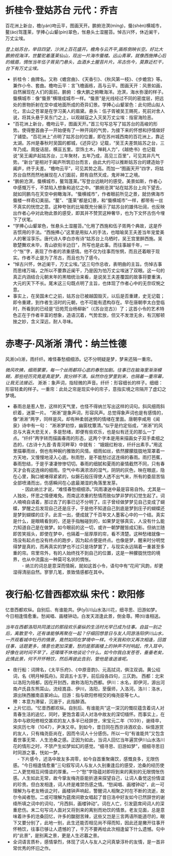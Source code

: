 # 折桂令·登姑苏台 元代：乔吉
百花洲上新台，檐(yán)吻云平，图画天开。鹏俯沧溟(míng)，蜃(shèn)横城市，鳌(áo)驾蓬莱，学捧心山颦(pín)翠色，怅悬头土湿腥苔。悼古兴怀，休近阑干，万丈尘埃。 

*登上姑苏台，举目四望，沙洲上百花盛开。檐角与云齐平,画栋倒映长空。好比大鹏俯视海洋，世鳌驼着蓬莱仙山，现出一片海市蜃楼。远山青翠，就像西施捧心后的蛾眉，惆怅当年伍子胥吴门悬头，血酒乡土腥苔片片。吊古伤今，莫靠近栏干，台下有万丈尘埃。*
  - 折桂令：曲牌名。又称《蟾宫曲》、《天香引》、《秋风第一枝》、《步蟾宫》等。兼作小令、套曲。檐吻云平：言飞檐画栋，高与云平。图画天开：风景如画，自然展现在人们的面前。鹏俯 ：像大鹏之俯瞰海洋。沧溟，海水弥漫的样子。蜃横城市：像“蜃景”横理成城市一样。“蜃景”是光线经过不同的密度层，把远处的景物折射在空中或地面所成的奇异幻景。学捧心山颦翠色：此句把山拟人化，言山之苍翠是在学习美人的眉黛。悬头：伍子胥被吴王赐死，死前对舍人说，将其头悬于吴东门之上，以观越寇之入灭吴万丈尘埃：指宦海险恶。  
  - “百花洲上新台，檐吻云平，图画天开。”首三句写总写了姑苏台的高峻的形势。使得整首曲子一开始便有了一种开阔的气势，为接下来的怀想和抒情做好了铺垫。“百花洲上”点明了姑苏台的位置，即在苏州城西南的百花洲上，靠近太湖。苏州是春秋时吴国的都城，《述异记》记载，“吴王夫差筑姑苏之台，三年乃成。周旋诘屈，横亘五里。崇饰土木，殚耗人力”，《越绝书》也记载说“吴王阖庐起姑苏台，三年聚材，五年乃成，高见三百里”，可见其非凡气势。“新台”是相对于阖庐所筑旧台而言，由此大约可以推断姑苏台的建造始于阖庐，终于夫差。“檐吻云平”，可见其势之高。而加一“图画天开”四字，将姑苏台自然而然地展现在人们面前，颇有自然天成，鬼斧神工之境。  
  - “鹏俯沧溟，蜃横城市，鳌驾蓬莱。”写登台远眺时的感受。美景如斯，作者心中感慨万千，不禁陷入想象和追忆之中。“鹏俯沧溟”站在姑苏台上向下望去，就如同鹏鸟在天空中俯瞰海洋。“蜃横城市”，作者眼前所见之景，就仿佛海市蜃楼一样奇幻美丽。“鳌”、“蓬莱”都是幻景，和“蜃横城市”一样，都带有一丝不真实的恍惚之意。这种夸张的比喻既充分展示了姑苏台的雄伟壮阔，也反映出作者心中对此物此景的感受，即其并不赞赏这种奢华，也为下文怀古伤今埋下了伏笔。  
  - “学捧心山颦翠色，怅悬头土湿腥苔。”化用了西施和伍子胥两个典故，这是乔吉惯用的手法。“西施捧心”这里是用拟人的手法，也暗喻吴王夫差当年宠爱美人的奢淫享乐。唐代诗人李白亦有诗“姑苏台上乌栖时，吴王宫里醉西施。吴歌楚舞欢未毕，青山欲衔半边日”，所写也是此事。而往事越千年，一个“怅”字，表现了作者的浓重感情。他不仅为往事而怅惘，而且还着眼于现实。作者不止是为了吊古，而且也为了感今。
  - “悼古兴怀，休近阑干，万丈尘埃。”这三句作总收，表明曲的主旨。伤悼古事而思绪万端，之所以不要靠近阑干，乃是因为怕万丈尘埃迷了双眼。这一句的真正内涵结合元朝末年的黑暗统治来看，是说吴王夫差覆国的故事将要重演，大元的天下不长。尾末这三句既点明了主旨，也体现了作者心中的无奈叹惋之意。  
  - 事实上，在吴国未亡之前，姑苏台已被越国毁灭，以后是否重建，史无记载；即令重建，到作者生活时的元朝，也不可能有遗构存在。早在唐朝李太白登临时，所看到的已经是“旧苑荒台杨柳新”（《苏台览古》）了；这首小令的艺术特色正在于作者丰富的想象，造语沉着，气势宏放，但又不发泄无余，有沉郁顿挫之妙，含义深远，耐人寻味。

# 赤枣子·风淅淅 清代：纳兰性德
风淅(xī)淅，雨纤纤。难怪春愁细细添。记不分明疑是梦，梦来还隔一重帘。 

*微风吹拂，细雨蒙蒙，每一个丝雨都将心底的春愁加剧。往事已在脑海里渐渐模糊，那些经历究竟是真是梦，我分辨不清。纵然你在梦里到来，也隔着一重帘幕，让我无法接近。*
淅淅：象声词，指轻微的声音。纤纤：形容细长的样子。细细：形容轻柔的样子。一重帘：此处之帘是现实中的帘子，意指实境之帘隔开了虚幻之梦境。  
  - 春雨总是惹人愁，这样的天气里，也怪不得纳兰写出这样的词句。斜风细雨斜织着，迷蒙一片。 “淅淅”是象声词，形容风声。总觉得象声词也是有感情的，像“淅淅”两字，同样是风，却有种柔弱迷惘的情绪在里面。唐朝李咸用《闻泉》诗中有一句： “淅淅梦初惊，幽窗枕簟清。”似乎是约定俗成，“淅淅”的风总与大喜大悲无关，多是愁绪，即便有些欢乐，也是似有还无的那么一丁点。“纤纤”两字转而描画春雨的形态，这两个字本是用来描画女子双手柔细之态的，《古诗十九首·青青河畔草》中就有： “娥娥红粉妆，纤纤出素手。”用这里描摹雨丝，倒也有种婉约雅致的风情。细雨如丝，依然朦朦胧胧地笼罩着一方天地，又慢慢地浸入心底。秋雨愁，是不能愁过这连绵的春雨。雨打芭蕉，春雨愁结，于是乎凄凄惨惨切切。春雨的细腻和夏雨的豪情截然不同，只有春天才会有这连绵的细雨。空气中布满浓浓的湿气，阴阴的灰色，映在眼底，隐在心里，胸口被堵得紧紧的，似磐石般压得使人透不出气来，所有的委屈苦恼全部喷涌而出，伤感瞬间在心底最潮湿的角落里发芽。  
　　- 因此纳兰才说，“难怪春愁细细添。”风雨凄迷中最是容易自怜。尤其是一人独处，怀思之情便难免。而南这浓重的愁情而致似梦非梦的幻觉生起了。词人喃喃自语着，那过去了的事已记不分明了。庄子曾经做梦梦见自己变成了蝴蝶，梦醒之后发现自己还是庄子，于是他不知道自己到底是梦到庄子的蝴蝶还是梦到蝴蝶的庄子。此言一出，便成就了千百年文人墨客心中的一个结。真实是什么，是眼睛看到的，还是手指触碰到的，如果梦足够真实，人没有什么能力知道自己是在做梦。如今眼前的这一切，或许一朝梦醒皆成幻影。但纳兰随即苦笑摇头，即使在梦中，也隔着一层厚厚的帘，看不清楚。这种愁绪就像一场没有起点也没有终点的跑步，因为起点便是终点。也像是梦，醒来时分明觉得梦是真的，而再真实的梦也不过只是场梦罢了，与现实永远隔着一重甚至多重的帘。帘里帘外，有的人始终找不到自己的位置，这是一种朦胧恍惚的境界，也从中流露出一种莫可名状的惆怅。    
　　- 纳兰的词总是意深而情婉，就如这首小令，语句中有“花间”风韵，却更湿得清丽自然。寥寥几笔，景致情感都在其中。
  
# 夜行船·忆昔西都欢纵 宋代：欧阳修
忆昔西都欢纵。自别后、有谁能共。伊(yī)川山水洛川花，细寻思、旧游如梦。  
今日相逢情愈重。愁闻唱、画楼钟动。白发天涯逢此景，倒金尊。殢(tì)谁相送。  

*当年在西都洛阳共同渡过的那段欢乐豪纵的生活时光早已成为往事。自兹一别之后，离散至今，还有谁能够再聚在一起？仔细回想昔日与友人同游洛阳伊川山水，一齐观看城中牡丹的情景，竟然如同在梦境中一样。今天我和你又再次相逢，回首往事，话题更多，情意也更加深重，愁的是那画楼上的钟声不时响起，传入耳中，好像在说时间不早了，还喋喋不休地谈论个什么。如今你我白发苍苍，垂垂老矣，此情此景，何不开怀畅饮，然后再彼此告别，管他是谁送谁呢。*  
  - 夜行船：词牌名，《太平乐府》、《中原音韵》、元高拭词，俱注双调。黄公绍词，名《明月棹孤舟》。双调五十五字，前后段各四句，三仄韵。 西都：北宋以洛阳为陪都，因在开封西，故称洛阳为西都。伊川：水名，即伊河，源出河南卢氏县东熊耳山，流经嵩县、伊川，洛阳，至偃师，入洛河。洛川：洛水，源出陕西雒南县冢岭山。旧游：指与欧阳修相交的梅尧臣等七人。   
殢：本意为滞留，沉溺于，此指醉酒。  
  - 上片忆旧。“忆昔西都欢纵。自别后、有谁能共”这一深沉的慨叹蕴含着词人对青春生活的追忆，同时，更饱含着词人对洛中故友的深切缅怀。而事实上，在洛中与欧阳修相交甚欢的友人多半已经辞世，宋宝元二年（1039），谢绛卒，宋庆历七年（1047），尹洙又卒。到如今，昔日同在西京诗酒欢会、纵情游赏的友人，只有梅尧臣尚在，因而令词人十分感伤。所以一句“有谁能共”又包含着世事无常、人生沧桑之感。正因为如此，当词人回忆当年遍赏伊川山水洛川花的情形之时，不禁产生如梦如幻的感觉。“细寻思、旧游如梦”，细细寻思旧时同游之事，恍如一梦。  
　- 下片感今，述洛中故友多凋零，如今自首重聚痛饮，感慨良多，无限伤感。“今日相逢情愈重”三句叙写词人与友人久别重逢后的感受，沧桑的经历使二人更觉相互间情谊的厚重。一个“愁”字隐蕴对即将到来的离别的无限惆怅伤感。人生如此无常，故今挚友梅尧臣能折道来探望自己，让词人备觉这份情谊的珍贵。但白发相逢，词人终是难禁伤感之情。“愁闻唱、画楼钟动”，此一可理解为与老友畅谈之时，画楼钟声响起，警醒词人相聚之时在不断的流逝，故尔令闻者愁。二或可理解为筵席间歌女唱起了昔日洛中好友如今已然辞世的谢绛所填之词中的词句，“月西斜，画楼钟动”。词在人亡，引发筵席间词人的深重悲伤。末二句写词人面对又将到来的离别而劝饮的情景。老友见面，总是意味着许多的沧桑回忆，许多的酸甜苦辣，这些又岂是三言两语所能道尽的，眼下又要分别了，此地一别，此生还能否相见尚不得而知，因此还是撇开往事开怀畅饮，往事已够让人遗憾的了，千万不要再给此次相逢留下什么遗憾。句中的“此景”，是别离之景，更是人生迟暮之景。  
  - 全词语言质朴，感情挚烈，体现了词人与友人之问真挚淳朴的友情，是一首非常优秀的怀旧之作。  

   


